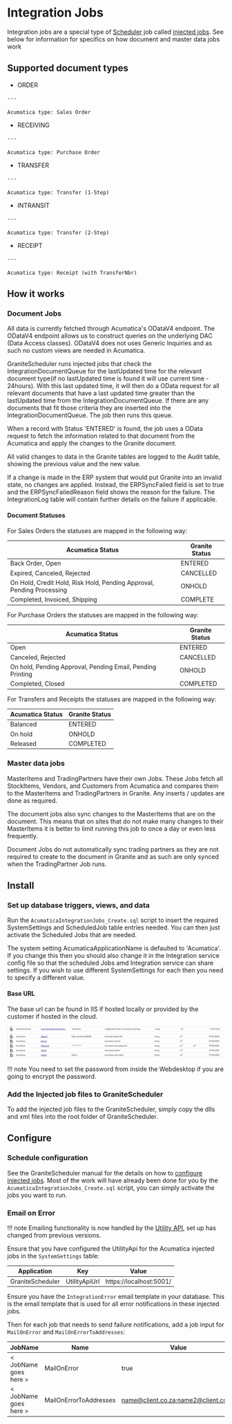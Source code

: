 # Integration Jobs

Integration jobs are a special type of [Scheduler](../../scheduler/manual.md) job called [injected jobs](../../scheduler/manual.md#injected-jobs-integration-jobs). 
See below for information for specifics on how document and master data jobs work

## Supported document types 
<div class="grid cards" markdown>

 -   ORDER

    ---

    Acumatica type: Sales Order

 -   RECEIVING

    ---

    Acumatica type: Purchase Order

 -   TRANSFER

    ---

    Acumatica type: Transfer (1-Step)

 -   INTRANSIT

    ---

    Acumatica type: Transfer (2-Step)

 -   RECEIPT

    ---

    Acumatica type: Receipt (with TransferNbr)

</div>

## How it works
### Document Jobs
All data is currently fetched through Acumatica's ODataV4 endpoint. The ODataV4 endpoint allows us to construct queries on the underlying DAC (Data Access classes). ODataV4 does not uses Generic Inquiries and as such no custom views are needed in Acumatica.

GraniteScheduler runs injected jobs that check the IntegrationDocumentQueue for the lastUpdated time for the relevant document type(if no lastUpdated time is found it will use current time - 24hours). With this last updated time, it will then do a OData request for all relevant documents that have a last updated time greater than the lastUpdated time from the IntegrationDocumentQueue. If there are any documents that fit those criteria they are inserted into the IntegrationDocumentQueue. The job then runs this queue.

When a record with Status 'ENTERED' is found, the job uses a OData request to fetch the information related to that document from the Acumatica and apply the changes to the Granite document. 

All valid changes to data in the Granite tables are logged to the Audit table, showing the previous value and the new value.

If a change is made in the ERP system that would put Granite into an invalid state, no changes are applied. Instead, the ERPSyncFailed field is set to true and the ERPSyncFailedReason field shows the reason for the failure. The IntegrationLog table will contain further details on the failure if applicable.

#### Document Statuses

For Sales Orders the statuses are mapped in the following way:

| Acumatica Status | Granite Status | 
|------------------|----------------|
| Back Order, Open | ENTERED |
| Expired, Canceled, Rejected | CANCELLED | 
| On Hold, Credit Hold, Risk Hold, Pending Approval, Pending Processing | ONHOLD |
| Completed, Invoiced, Shipping | COMPLETE |

For Purchase Orders the statuses are mapped in the following way:

| Acumatica Status | Granite Status | 
|------------------|----------------|
| Open | ENTERED |
| Canceled, Rejected | CANCELLED |
| On hold, Pending Approval, Pending Email, Pending Printing | ONHOLD |
| Completed, Closed | COMPLETED|

For Transfers and Receipts the statuses are mapped in the following way:

| Acumatica Status | Granite Status | 
|------------------|----------------|
| Balanced | ENTERED |
| On hold | ONHOLD |
| Released | COMPLETED|

### Master data jobs
MasterItems and TradingPartners have their own Jobs. These Jobs fetch all StockItems, Vendors, and Customers from  Acumatica and compares them to the MasterItems and TradingPartners in Granite. Any inserts / updates are done as required. 

The document jobs also sync changes to the MasterItems that are on the document. This means that on sites that do not make many changes to their MasterItems it is better to limit running this job to once a day or even less frequently. 

Document Jobs do not automatically sync trading partners as they are not required to create to the document in Granite and as such are only synced when the TradingPartner Job runs. 

## Install 

### Set up database triggers, views, and data

Run the `AcumaticaIntegrationJobs_Create.sql` script to insert the required SystemSettings and ScheduledJob table entries needed. 
You can then just activate the Scheduled Jobs that are needed. 

The system setting AcumaticaApplicationName is defaulted to 'Acumatica'. If you change this then you should also change it in the Integration service config file so that the scheduled Jobs amd Integration service can share settings. If you wish to use different SystemSettings for each then you need to specify a different value. 

#### Base URL

The base url can be found in IIS if hosted locally or provided by the customer if hosted in the cloud.

![ApplicationName](./acumatica-img/ApplicationName.PNG)
![SystemSettings](./acumatica-img/system-settings.PNG)

!!! note 
      You need to set the password from inside the Webdesktop if you are going to encrypt the password. 

### Add the Injected job files to GraniteScheduler
To add the injected job files to the GraniteScheduler, simply copy the dlls and xml files into the root folder of GraniteScheduler. 

## Configure

### Schedule configuration
See the GraniteScheduler manual for the details on how to [configure injected jobs](../../scheduler/manual.md#injected-jobs-integration-jobs).
Most of the work will have already been done for you by the `AcumaticaIntegrationJobs_Create.sql` script, you can simply activate the jobs you want to run.

### Email on Error

!!! note 
    Emailing functionality is now handled by the [Utility API](../../utility-api/index.md), set up has changed from previous versions.

Ensure that you have configured the UtilityApi for the Acumatica injected jobs in the `SystemSettings` table:

| Application | Key | Value |
|---|---|---|
|GraniteScheduler | UtilityApiUrl | https://localhost:5001/ |

Ensure you have the `IntegrationError` email template in your database. This is the email template that is used for all error notifications in these injected jobs. 

Then for each job that needs to send failure notifications, add a job input for `MailOnError` and `MailOnErrorToAddresses`:

| JobName | Name | Value |
| --- | --- | --- |
| < JobName goes here > | MailOnError | true |
| < JobName goes here > | MailOnErrorToAddresses | name@client.co.za;name2@client.co.za |